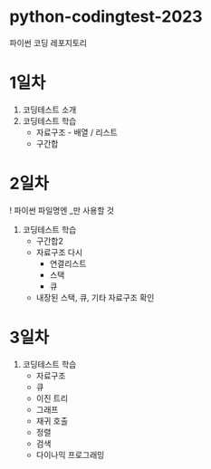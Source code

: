 # python-codingtest-2023
파이썬 코딩 레포지토리

# 1일차
1. 코딩테스트 소개
2. 코딩테스트 학습
    - 자료구조 - 배열 / 리스트
    - 구간합


# 2일차
! 파이썬 파일명엔 _만 사용할 것

1. 코딩테스트 학습
    - 구간합2
    - 자료구조 다시
        - 연결리스트
        - 스택
        - 큐
    - 내장된 스택, 큐, 기타 자료구조 확인

# 3일차
1. 코딩테스트 학습
    - 자료구조
    - 큐
    - 이진 트리
    - 그래프
    - 재귀 호출
    - 정렬
    - 검색
    - 다이나믹 프로그래밍